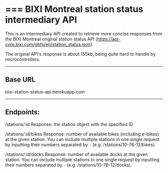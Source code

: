 ===
BIXI Montreal station status intermediary API
===

This is an intermediary API created to retrieve more concise responses from the BIXI Montreal original station status API (https://api-core.bixi.com/gbfs/en/station_status.json).

The original API's response is about 155kb, being quite hard to handle by microcontrollers.

---
Base URL
---

bixi-station-status-api.herokuapp.com

---
Endpoints:
---

/stations/:id
Response: the station object with the specified ID

/stations/:id/bikes
Response: number of available bikes (including e-bikes) at the given station. You can include multiple stations in one single request by inputting their numbers separated by `-` (e.g. /stations/10-76-12/bikes).

/stations/:id/docks
Response: number of available docks at the given station. You can include multiple stations in one single request by inputting their numbers separated by `-` (e.g. /stations/10-76-12/docks).
